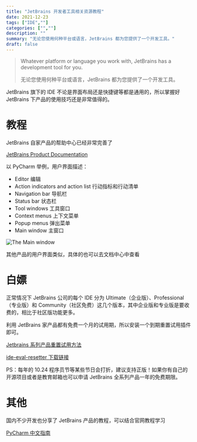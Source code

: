 ```yaml
---
title: "JetBrains 开发者工具相关资源教程"
date: 2021-12-23
tags: ["IDE",""]
categories: ["",""]
description: ""
summary: "无论您使用何种平台或语言，JetBrains 都为您提供了一个开发工具。"
draft: false
---
```


> Whatever platform or language you work with, JetBrains has a development tool for you.
>
> 无论您使用何种平台或语言，JetBrains 都为您提供了一个开发工具。

JetBrains 旗下的 IDE 不论是界面布局还是快捷键等都是通用的，所以掌握好 JetBrains 下产品的使用技巧还是非常值得的。

# 教程

JetBrains 自家产品的帮助中心已经非常完善了

[JetBrains Product Documentation](https://www.jetbrains.com/help/)

以 PyCharm 举例，用户界面描述：

- Editor 编辑
- Action indicators and action list 行动指标和行动清单
- Navigation bar 导航栏
- Status bar 状态栏
- Tool windows 工具窗口
- Context menus 上下文菜单
- Popup menus 弹出菜单
- Main window 主窗口

![The Main window](https://img.aladdinding.cn/20211223142955.png)

其他产品的用户界面类似，具体的也可以去文档中心中查看

# 白嫖

正常情况下 JetBrains 公司的每个 IDE 分为 Ultimate（企业版）、Professional（专业版）和 Community（社区免费）这几个版本，其中企业版和专业版是要收费的，相比于社区版功能更多。

利用 JetBrains 家产品都有免费一个月的试用期，所以安装一个到期重置试用插件即可。

[Jetbrains 系列产品重置试用方法](https://zhile.io/2020/11/18/jetbrains-eval-reset-da33a93d.html)

[ide-eval-resetter 下载链接](https://plugins.zhile.io/files/ide-eval-resetter-2.3.5-c80a1d.zip)

PS：每年的 10.24 程序员节等某些节日会打折，建议支持正版！如果你有自己的开源项目或者是教育邮箱也可以申请 JetBrains 全系列产品一年的免费期限。

# 其他

国内不少开发也分享了 JetBrains 产品的教程，可以结合官网教程学习

[PyCharm 中文指南](https://github.com/iswbm/pycharm-guide)
